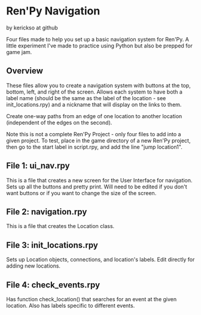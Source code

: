 # Ren'Py Navigation
by kerickso at github

Four files made to help you set up a basic navigation system for Ren'Py. A little experiment I've made to practice using Python but also be prepped for game jam.

## Overview
These files allow you to create a navigation system with buttons at the top, bottom, left, and right of the screen. Allows each system to have both a label name (should be the same as the label of the location - see init_locations.rpy) and a nickname that will display on the links to them.

Create one-way paths from an edge of one location to another location (independent of the edges on the second).

Note this is not a complete Ren'Py Project - only four files to add into a given project. To test, place in the game directory of a new Ren'Py project, then go to the start label in script.rpy, and add the line "jump location1".

## File 1: ui_nav.rpy
This is a file that creates a new screen for the User Interface for navigation. Sets up all the buttons and pretty print. Will need to be edited if you don't want buttons or if you want to change the size of the screen.

## File 2: navigation.rpy
This is a file that creates the Location class.

## File 3: init_locations.rpy
Sets up Location objects, connections, and location's labels. Edit directly for adding new locations.

## File 4: check_events.rpy
Has function check_location() that searches for an event at the given location. Also has labels specific to different events.
